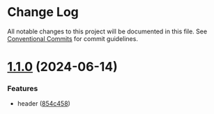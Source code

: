 # Change Log

All notable changes to this project will be documented in this file.
See [Conventional Commits](https://conventionalcommits.org) for commit guidelines.

# [1.1.0](https://github.com/jasonlinkai/test-workspace/compare/v1.0.6...v1.1.0) (2024-06-14)


### Features

* header ([854c458](https://github.com/jasonlinkai/test-workspace/commit/854c458482e786842c1ed6b240c1b8cd6eb46591))
